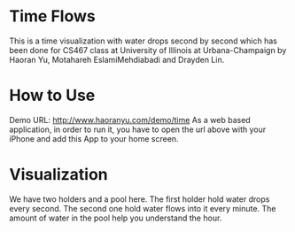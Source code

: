 ﻿Time Flows
======
This is a time visualization with water drops second by second which has been done for CS467 class at University of Illinois at Urbana-Champaign by Haoran Yu, Motahareh EslamiMehdiabadi and Drayden Lin.

How to Use
======
Demo URL: http://www.haoranyu.com/demo/time
As a web based application, in order to run it, you have to open the url above with your iPhone and add this App to your home screen.

Visualization
======
We have two holders and a pool here. The first holder hold water drops every second. The second one hold water flows into it every minute. The amount of water in the pool help you understand the hour.